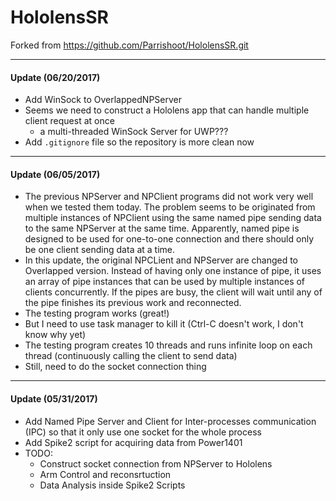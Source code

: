 # HololensSR

Forked from https://github.com/Parrishoot/HololensSR.git

----------------------
#### Update (06/20/2017)
- Add WinSock to OverlappedNPServer
- Seems we need to construct a Hololens app that can handle multiple client request at once
	- a multi-threaded WinSock Server for UWP???
- Add `.gitignore` file so the repository is more clean now

----------------------

#### Update (06/05/2017)
- The previous NPServer and NPClient programs did not work very well when we tested them today. The problem seems to be originated from multiple instances of NPClient using the same named pipe sending data to the same NPServer at the same time. Apparently, named pipe is designed to be used for one-to-one connection and there should only be one client sending data at a time.
- In this update, the original NPCLient and NPServer are changed to Overlapped version. Instead of having only one instance of pipe, it uses an array of pipe instances that can be used by multiple instances of clients concurrently. If the pipes are busy, the client will wait until any of the pipe finishes its previous work and reconnected.
- The testing program works (great!)
- But I need to use task manager to kill it (Ctrl-C doesn't work, I don't know why yet)
- The testing program creates 10 threads and runs infinite loop on each thread (continuously calling the client to send data)
- Still, need to do the socket connection thing


----------------------

#### Update (05/31/2017)

- Add Named Pipe Server and Client for Inter-processes communication (IPC) so that it only use one socket for the whole process
- Add Spike2 script for acquiring data from Power1401
- TODO:
	- Construct socket connection from NPServer to Hololens
	- Arm Control and reconsrtuction
	- Data Analysis inside Spike2 Scripts
